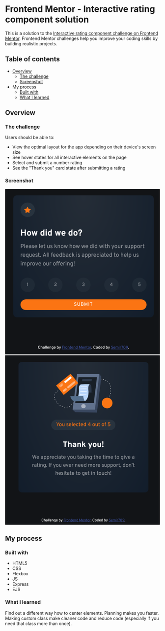 # Frontend Mentor - Interactive rating component solution

This is a solution to the [Interactive rating component challenge on Frontend Mentor](https://www.frontendmentor.io/challenges/interactive-rating-component-koxpeBUmI). Frontend Mentor challenges help you improve your coding skills by building realistic projects. 

## Table of contents

- [Overview](#overview)
  - [The challenge](#the-challenge)
  - [Screenshot](#screenshot)
- [My process](#my-process)
  - [Built with](#built-with)
  - [What I learned](#what-i-learned)

## Overview

### The challenge

Users should be able to:

- View the optimal layout for the app depending on their device's screen size
- See hover states for all interactive elements on the page
- Select and submit a number rating
- See the "Thank you" card state after submitting a rating

### Screenshot

![main_card](./screenshot/main_card.png)
![thank_card](./screenshot/Thank_card.png)


## My process

### Built with

- HTML5
- CSS 
- Flexbox
- JS
- Express
- EJS

### What I learned

Find out a different way how to center elements.
Planning makes you faster.
Making custom class make cleaner code and reduce code (especially if you need that class more than once).

